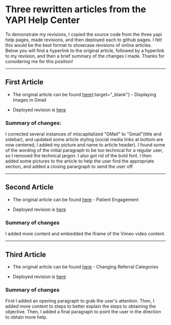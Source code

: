 # Three rewritten articles from the YAPI Help Center

To demonstrate my revisions, I copied the source code from the three yapi help pages, made revisions, and then deployed each to github pages.  I felt this would be the best format to showcase revisions of online articles.  Below you will find a hyperlink to the original article, followed by a hyperlink to my revision, and then a brief summary of the changes I made.  Thanks for considering me for this position!
<hr>

## First Article

* The original article can be found [here](https://help.yapicentral.com/hc/en-us/articles/360000115407-Displaying-Images-in-GMail){:target="_blank"} - Displaying Images in Gmail 

* Deployed revision is [here](https://crowned1.github.io/gmailArticle/)

### Summary of changes:
I corrected several instances of miscapitalized "GMail" to "Gmail"(title and sidebar), and updated some article styling (social media links at bottom are now centered, I added my picture and name to article header). I found some of the wording of the initial paragraph to be too technical for a regular user, so I removed the technical jargon. I also got rid of the bold font. I then added some pictures to the article to help the user find the appropriate section, and added a closing parargraph to send the user off.
<hr>

## Second Article

* The original article can be found [here](https://help.yapicentral.com/hc/en-us/articles/115012250028-How-does-Patient-Engagement-work-for-me-) - Patient Engagement

* Deployed revision is [here](https://crowned1.github.io/patientEngagement/)

### Summary of changes
I added more content and embedded the iframe of the Vimeo video content.
<hr>

## Third Article

* The original article can be found [here](https://help.yapicentral.com/hc/en-us/articles/360000021207-Changing-Referral-Categories) - Changing Referral Categories

* Deployed revision is [here](https://crowned1.github.io/referralCategories/)

### Summary of changes
First I added an opening paragraph to grab the user's attention.  Then, I added more content to steps to better explain the steps to obtaining the objective.  Then, I added a final paragraph to point the user in the direction to obtain more help.